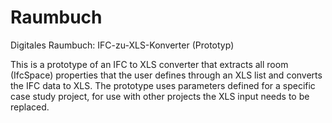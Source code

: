 # Raumbuch
Digitales Raumbuch: IFC-zu-XLS-Konverter (Prototyp)

This is a prototype of an IFC to XLS converter that extracts all room (IfcSpace) properties that the user defines through an XLS list and converts the IFC data to XLS. 
The prototype uses parameters defined for a specific case study project, for use with other projects the XLS input needs to be replaced. 
